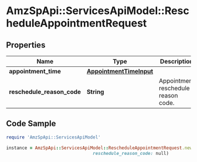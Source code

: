 # AmzSpApi::ServicesApiModel::RescheduleAppointmentRequest

## Properties

Name | Type | Description | Notes
------------ | ------------- | ------------- | -------------
**appointment_time** | [**AppointmentTimeInput**](AppointmentTimeInput.md) |  | 
**reschedule_reason_code** | **String** | Appointment reschedule reason code. | 

## Code Sample

```ruby
require 'AmzSpApi::ServicesApiModel'

instance = AmzSpApi::ServicesApiModel::RescheduleAppointmentRequest.new(appointment_time: null,
                                 reschedule_reason_code: null)
```


